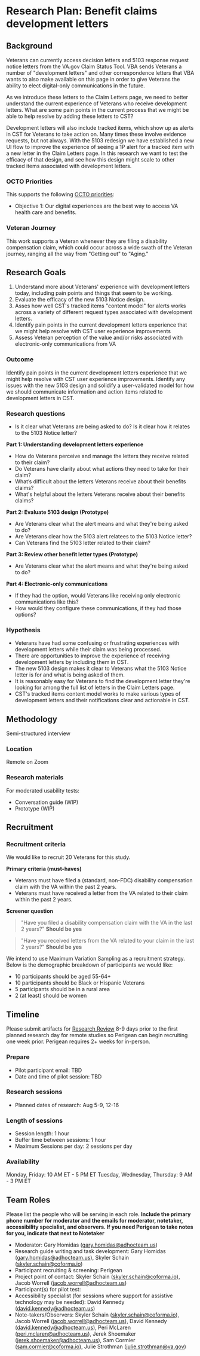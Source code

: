 # Research Plan: Benefit claims development letters

## Background
Veterans can currently access decision letters and 5103 response request notice letters from the VA.gov Claim Status Tool. VBA sends Veterans a number of "development letters" and other correspondence letters that VBA wants to also make available on this page in order to give Veterans the ability to elect digital-only communications in the future.

As we introduce these letters to the Claim Letters page, we need to better understand the current experience of Veterans who receive development letters. What are some pain points in the current process that we might be able to help resolve by adding these letters to CST? 

Development letters will also include tracked items, which show up as alerts in CST for Veterans to take action on. Many times these involve evidence requests, but not always. With the 5103 redesign we have established a new UI flow to improve the experience of seeing a 1P alert for a tracked item with a new letter in the Claim Letters page. In this research we want to test the efficacy of that design, and see how this design might scale to other tracked items associated with development letters.


### OCTO Priorities 

This supports the following [OCTO priorities](https://github.com/department-of-veterans-affairs/va.gov-team/blob/master/strategy/OCTO-DE%20Priorities%202024.md):
- Objective 1: Our digital experiences are the best way to access VA health care and benefits.

### Veteran Journey
This work supports a Veteran whenever they are filing a disability compensation claim, which could occur across a wide swath of the Veteran journey, ranging all the way from "Getting out" to "Aging."

## Research Goals	
1. Understand more about Veterans' experience with development letters today, including pain points and things that seem to be working.
2. Evaluate the efficacy of the new 5103 Notice design. 
3. Asses how well CST's tracked items "content model" for alerts works across a variety of different request types associated with development letters.
4. Identify pain points in the current development letters experience that we might help resolve with CST user experience improvements
5. Assess Veteran perception of the value and/or risks associated with electronic-only communications from VA
 

### Outcome
Identify pain points in the current development letters experience that we might help resolve with CST user experience improvements. Identify any issues with the new 5103 design and solidify a user-validated model for how we should communicate information and action items related to development letters in CST.

### Research questions

- Is it clear what Veterans are being asked to do? Is it clear how it relates to the 5103 Notice letter?

**Part 1: Understanding development letters experience**
- How do Veterans perceive and manage the letters they receive related to their claim?
- Do Veterans have clarity about what actions they need to take for their claim?
- What’s difficult about the letters Veterans receive about their benefits claims?
- What's helpful about the letters Veterans receive about their benefits claims?

**Part 2: Evaluate 5103 design (Prototype)**
- Are Veterans clear what the alert means and what they're being asked to do?
- Are Veterans clear how the 5103 alert relatees to the 5103 Notice letter?
- Can Veterans find the 5103 letter related to their claim?

**Part 3: Review other benefit letter types (Prototype)**
- Are Veterans clear what the alert means and what they're being asked to do?

**Part 4: Electronic-only communications**
- If they had the option, would Veterans like receiving only electronic communications like this?
- How would they configure these communications, if they had those options?

### Hypothesis

- Veterans have had some confusing or frustrating experiences with development letters while their claim was being processed.
- There are opportunities to improve the experience of receiving development letters by including them in CST.
- The new 5103 design makes it clear to Veterans what the 5103 Notice letter is for and what is being asked of them.
- It is reasonably easy for Veterans to find the development letter they're looking for among the full list of letters in the Claim Letters page.
- CST's tracked items content model works to make various types of development letters and their notifications clear and actionable in CST.

## Methodology	
Semi-structured interview

### Location
Remote on Zoom

### Research materials

For moderated usability tests: 
- Conversation guide (WIP)
- Prototype (WIP)
	
## Recruitment	

### Recruitment criteria
We would like to recruit 20 Veterans for this study.

**Primary criteria (must-haves)**
- Veterans must have filed a (standard, non-FDC) disability compensation claim with the VA within the past 2 years.
- Veterans must have received a letter from the VA related to their claim within the past 2 years.

**Screener question**
> "Have you filed a disability compensation claim with the VA in the last 2 years?" **Should be yes**

> "Have you received letters from the VA related to your claim in the last 2 years?" **Should be yes**

We intend to use Maximum Variation Sampling as a recruitment strategy. Below is the demographic breakdown of participants we would like:

- 10 participants should be aged 55-64+
- 10 participants should be Black or Hispanic Veterans
- 5 participants should be in a rural area
- 2 (at least) should be women

## Timeline
Please submit artifacts for [Research Review](https://depo-platform-documentation.scrollhelp.site/collaboration-cycle/Research-review.1781891143.html) 8-9 days prior to the first planned research day for remote studies so Perigean can begin recruiting one week prior. Perigean requires 2+ weeks for in-person. 

### Prepare
* Pilot participant email: TBD
* Date and time of pilot session: TBD
 
### Research sessions
* Planned dates of research: Aug 5-9, 12-16

### Length of sessions
* Session length: 1 hour
* Buffer time between sessions: 1 hour 
* Maximum Sessions per day: 2 sessions per day

### Availability

Monday, Friday: 10 AM ET - 5 PM ET
Tuesday, Wednesday, Thursday: 9 AM - 3 PM ET
	
## Team Roles	
Please list the people who will be serving in each role. **Include the primary phone number for moderator and the emails for moderator, notetaker, accessibility specialist, and observers. If you need Perigean to take notes for you, indicate that next to Notetaker** 	
- Moderator: Gary Homidas (gary.homidas@adhocteam.us)
- Research guide writing and task development: Gary Homidas (gary.homidas@adhocteam.us), Skyler Schain (skyler.schain@coforma.io)	
- Participant recruiting & screening: Perigean
- Project point of contact: Skyler Schain (skyler.schain@coforma.io), Jacob Worrell (jacob.worrell@adhocteam.us)
- Participant(s) for pilot test: 
- Accessibility specialist (for sessions where support for assistive technology may be needed):	David Kennedy (david.kennedy@adhocteam.us)
- Note-takers/Observers: Skyler Schain (skyler.schain@coforma.io), Jacob Worrell (jacob.worrell@adhocteam.us), David Kennedy (david.kennedy@adhocteam.us), Peri McLaren (peri.mclaren@adhocteam.us), Jerek Shoemaker (jerek.shoemaker@adhocteam.us), Sam Cormier (sam.cormier@coforma.io), Julie Strothman (julie.strothman@va.gov)
